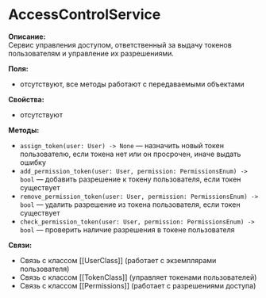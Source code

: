 # AccessControlService

**Описание:**  
Сервис управления доступом, ответственный за выдачу токенов пользователям и управление их разрешениями.

**Поля:**
- отсутствуют, все методы работают с передаваемыми объектами

**Свойства:**
- отсутствуют

**Методы:**
- `assign_token(user: User) -> None` — назначить новый токен пользователю, если токена нет или он просрочен, иначе выдать ошибку
- `add_permission_token(user: User, permission: PermissionsEnum) -> bool` — добавить разрешение к токену пользователя, если токен существует
- `remove_permission_token(user: User, permission: PermissionsEnum) -> bool` — удалить разрешение из токена пользователя, если токен существует
- `check_permission_token(user: User, permission: PermissionsEnum) -> bool` — проверить наличие разрешения в токене пользователя

**Связи:**
- Связь с классом [[UserClass]] (работает с экземплярами пользователя)
- Связь с классом [[TokenClass]] (управляет токенами пользователей)
- Связь с классом [[Permissions]] (работает с разрешениями доступа)